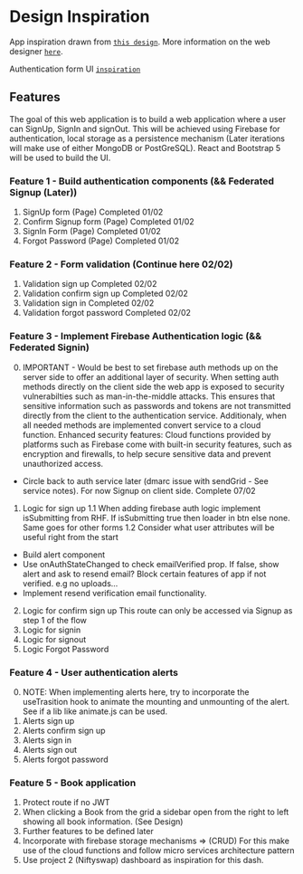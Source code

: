 # Design Inspiration

App inspiration drawn from [`this design`](https://dribbble.com/shots/7234710-Book-Reviews-Website#).
More information on the web designer [`here`](https://dribbble.com/Tubik).

Authentication form UI [`inspiration`](https://dribbble.com/shots/19338138-Log-in-page-Untitled-UI) 

## Features 

The goal of this web application is to build a web application where a user can SignUp, SignIn and signOut. This will be achieved using Firebase for authentication, local storage as a persistence mechanism (Later iterations will make use of either MongoDB or PostGreSQL). React and Bootstrap 5 will be used to build the UI. 

### Feature 1 - Build authentication components (&& Federated Signup (Later))
1. SignUp form (Page) Completed 01/02
2. Confirm Signup form (Page) Completed 01/02
3. SignIn Form (Page) Completed 01/02
4. Forgot Password (Page) Completed 01/02

### Feature 2 - Form validation (Continue here 02/02)
1. Validation sign up Completed 02/02
2. Validation confirm sign up Completed 02/02
3. Validation sign in Completed 02/02
4. Validation forgot password Completed 02/02

### Feature 3 - Implement Firebase Authentication logic (&& Federated Signin)
0. IMPORTANT - Would be best to set firebase auth methods up on the server side to offer an additional layer of security. When setting auth methods directly on the client side the web app is exposed to security vulnerabilties such as man-in-the-middle attacks. This ensures that sensitive information such as passwords and tokens are not transmitted directly from the client to the authentication service.
Additionaly, when all needed methods are implemented convert service to a cloud function. Enhanced security features: Cloud functions provided by platforms such as Firebase come with built-in security features, such as encryption and firewalls, to help secure sensitive data and prevent unauthorized access.
- Circle back to auth service later (dmarc issue with sendGrid - See service notes). For now Signup on client side. Complete 07/02


1. Logic for sign up
1.1 When adding firebase auth logic implement isSubmitting from RHF. If isSubmitting true then loader in btn else none. Same goes for other forms 
1.2 Consider what user attributes will be useful right from the start 
- Build alert component 
- Use onAuthStateChanged to check emailVerified prop. If false, show alert and ask to resend email? Block certain features of app if not verified. e.g no uploads... 
- Implement resend verification email functionality.  
2. Logic for confirm sign up
This route can only be accessed via Signup as step 1 of the flow
3. Logic for signin 
4. Logic for signout
5. Logic Forgot Password 

### Feature 4 - User authentication alerts 
0. NOTE: When implementing alerts here, try to incorporate the useTrasition hook to animate the mounting and unmounting of the alert. See if a lib like animate.js can be used. 
1. Alerts sign up
2. Alerts confirm sign up
3. Alerts sign in
4. Alerts sign out
5. Alerts forgot password

### Feature 5 - Book application 
1. Protect route if no JWT
2. When clicking a Book from the grid a sidebar open from the right to left showing all book information. (See Design) 
3. Further features to be defined later
4. Incorporate with firebase storage mechanisms => (CRUD)
For this make use of the cloud functions and follow micro services architecture pattern 
5. Use project 2 (Niftyswap) dashboard as inspiration for this dash. 

